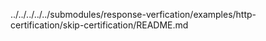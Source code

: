 ../../../../../submodules/response-verfication/examples/http-certification/skip-certification/README.md